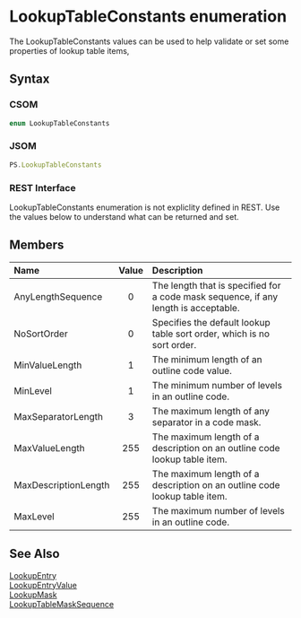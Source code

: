 [comment]: # (Name:LookupTableConstants)
[comment]: # (Type:Enum)
[comment]: # (Status:Verified)

# <a name="name"></a>LookupTableConstants enumeration

<a name="description"></a>The LookupTableConstants values can be used to help validate or set some properties of lookup table items,
## <a name="syntax"></a>Syntax

### CSOM

```C#
enum LookupTableConstants 
```
### JSOM

```JavaScript
PS.LookupTableConstants
```
### REST Interface

LookupTableConstants enumeration is not expliclity defined in REST.  Use the values below to understand what can be returned and set.

## <a name="members"></a>Members

<a name="enumMembers"></a>

|**Name**|**Value**|**Description**|
|:------ |:----: |:----- |
|<a name="AnyLengthSequence"></a>AnyLengthSequence|0|The length that is specified for a code mask sequence, if any length is acceptable.|
|<a name="NoSortOrder"></a>NoSortOrder|0|Specifies the default lookup table sort order, which is no sort order.|
|<a name="MinValueLength"></a>MinValueLength|1|The minimum length of an outline code value.|
|<a name="MinLevel"></a>MinLevel|1|The minimum number of levels in an outline code.|
|<a name="MaxSeparatorLength"></a>MaxSeparatorLength|3|The maximum length of any separator in a code mask.|
|<a name="MaxValueLength"></a>MaxValueLength|255|The maximum length of a description on an outline code lookup table item.|
|<a name="MaxDescriptionLength"></a>MaxDescriptionLength|255|The maximum length of a description on an outline code lookup table item.|
|<a name="MaxLevel"></a>MaxLevel|255|The maximum number of levels in an outline code.|


## <a name="seeAlso"></a>See Also

[LookupEntry](LookupEntry.md)<br/>
[LookupEntryValue](LookupEntryValue.md)<br/>
[LookupMask](LookupMask.md)<br/>
[LookupTableMaskSequence](LookupTableMaskSequence.md)<br/>